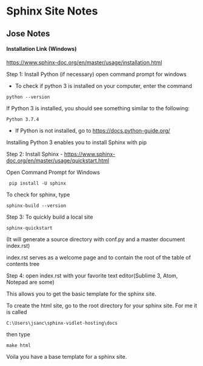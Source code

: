# Sphinx Site Notes

## Jose Notes
#### Installation Link (Windows)
https://www.sphinx-doc.org/en/master/usage/installation.html

Step 1: Install Python (if necessary)
open command prompt for windows

- To check if python 3 is installed on your computer, enter the command
```
python --version
```
If Python 3 is installed, you should see something similar to the following:
```
Python 3.7.4
```

- If Python is not installed, go to https://docs.python-guide.org/

Installing Python 3 enables you to install Sphinx with pip

Step 2: Install Sphinx - https://www.sphinx-doc.org/en/master/usage/quickstart.html

Open Command Prompt for Windows
```
 pip install -U sphinx
```
To check for sphinx, type 
```
sphinx-build --version
```
Step 3: To quickly build a local site 
```
sphinx-quickstart 
```
(It will generate a source directory with conf.py and a master document index.rst)

index.rst serves as a welcome page and to contain the root of the table of contents tree

Step 4: open index.rst with your favorite text editor(Sublime 3, Atom, Notepad are some)

This allows you to get the basic template for the sphinx site. 

To create the html site, go to the root directory for your sphinx site. For me it is called
```
C:\Users\jsanc\sphinx-vidlet-hosting\docs
```
then type 
```
make html
``` 

Voila you have a base template for a sphinx site.
